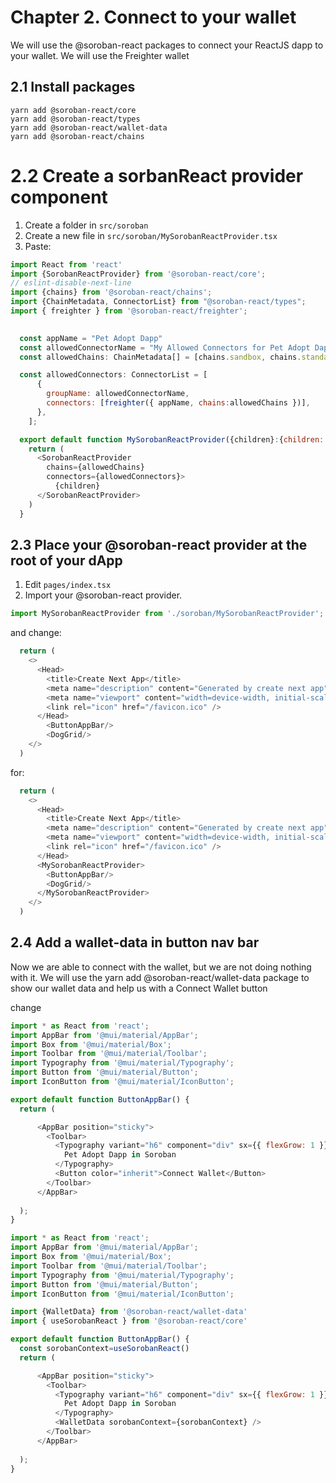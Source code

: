 # Chapter 2. Connect to your wallet

We will use the @soroban-react packages to connect your ReactJS dapp to your wallet.
We will use the Freighter wallet

## 2.1 Install packages
```
yarn add @soroban-react/core
yarn add @soroban-react/types
yarn add @soroban-react/wallet-data
yarn add @soroban-react/chains
```

# 2.2 Create a sorbanReact provider component


1. Create a folder in `src/soroban`
1. Create a new file in `src/soroban/MySorobanReactProvider.tsx`
1. Paste:

```javascript
import React from 'react'
import {SorobanReactProvider} from '@soroban-react/core';
// eslint-disable-next-line
import {chains} from '@soroban-react/chains';
import {ChainMetadata, ConnectorList} from "@soroban-react/types";
import { freighter } from '@soroban-react/freighter';

 
  const appName = "Pet Adopt Dapp"
  const allowedConnectorName = "My Allowed Connectors for Pet Adopt Dapp"
  const allowedChains: ChainMetadata[] = [chains.sandbox, chains.standalone, chains.futurenet];

  const allowedConnectors: ConnectorList = [
      {
        groupName: allowedConnectorName,
        connectors: [freighter({ appName, chains:allowedChains })],
      },
    ];

  export default function MySorobanReactProvider({children}:{children: React.ReactNode}) {
    return (
      <SorobanReactProvider
        chains={allowedChains}
        connectors={allowedConnectors}>
          {children}
      </SorobanReactProvider>
    )
  } 
```

## 2.3 Place your @soroban-react provider at the root of your dApp
1. Edit `pages/index.tsx`
2. Import your @soroban-react provider. 
```javascript
import MySorobanReactProvider from './soroban/MySorobanReactProvider';
```
and change:
```javascript
  return (
    <>
      <Head>
        <title>Create Next App</title>
        <meta name="description" content="Generated by create next app" />
        <meta name="viewport" content="width=device-width, initial-scale=1" />
        <link rel="icon" href="/favicon.ico" />
      </Head>
        <ButtonAppBar/>
        <DogGrid/>
    </>
  )
```


for:
```javascript
  return (
    <>
      <Head>
        <title>Create Next App</title>
        <meta name="description" content="Generated by create next app" />
        <meta name="viewport" content="width=device-width, initial-scale=1" />
        <link rel="icon" href="/favicon.ico" />
      </Head>
      <MySorobanReactProvider>
        <ButtonAppBar/>
        <DogGrid/>
      </MySorobanReactProvider>
    </>
  )
```

## 2.4 Add a wallet-data in button nav bar
Now we are able to connect with the wallet, but we are not doing nothing with it.
We will use the yarn add @soroban-react/wallet-data package to show our wallet data and help us with a Connect Wallet button

change
``` javascript
import * as React from 'react';
import AppBar from '@mui/material/AppBar';
import Box from '@mui/material/Box';
import Toolbar from '@mui/material/Toolbar';
import Typography from '@mui/material/Typography';
import Button from '@mui/material/Button';
import IconButton from '@mui/material/IconButton';

export default function ButtonAppBar() {
  return (

      <AppBar position="sticky">
        <Toolbar>
          <Typography variant="h6" component="div" sx={{ flexGrow: 1 }}>
            Pet Adopt Dapp in Soroban
          </Typography>
          <Button color="inherit">Connect Wallet</Button>
        </Toolbar>
      </AppBar>
  
  );
}

```

```javascript
import * as React from 'react';
import AppBar from '@mui/material/AppBar';
import Box from '@mui/material/Box';
import Toolbar from '@mui/material/Toolbar';
import Typography from '@mui/material/Typography';
import Button from '@mui/material/Button';
import IconButton from '@mui/material/IconButton';

import {WalletData} from '@soroban-react/wallet-data'
import { useSorobanReact } from '@soroban-react/core'

export default function ButtonAppBar() {
  const sorobanContext=useSorobanReact()
  return (

      <AppBar position="sticky">
        <Toolbar>
          <Typography variant="h6" component="div" sx={{ flexGrow: 1 }}>
            Pet Adopt Dapp in Soroban
          </Typography>
          <WalletData sorobanContext={sorobanContext} />
        </Toolbar>
      </AppBar>
  
  );
}

```